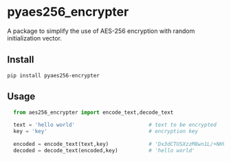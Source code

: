 # pyaes256_encrypter
A package to simplify the use of AES-256 encryption with random initialization vector.

## Install
```
pip install pyaes256-encrypter
```

## Usage
~~~python
  from aes256_encrypter import encode_text,decode_text
  
  text = 'hello world'                        # text to be encrypted
  key = 'key'                                 # encryption key
  
  encoded = encode_text(text,key)             # 'Dx3dCTUSXzzM8wn1L/+NHVbyaDxZFpdqe+SN2NVZgfE='
  decoded = decode_text(encoded,key)          # 'hello world'
  
~~~